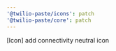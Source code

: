 ```yaml
---
'@twilio-paste/icons': patch
'@twilio-paste/core': patch
---
```


[Icon] add connectivity neutral icon
